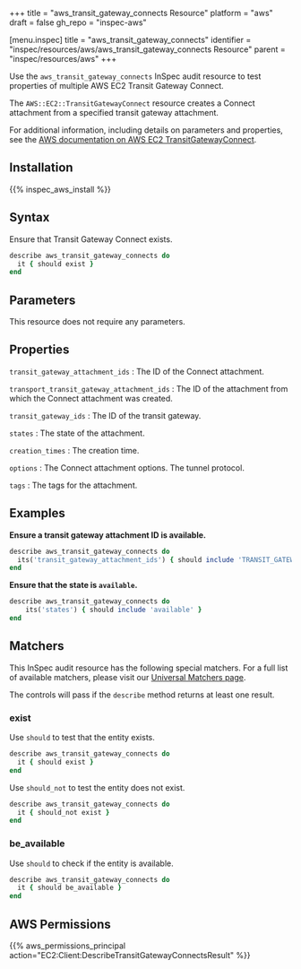 +++
title = "aws_transit_gateway_connects Resource"
platform = "aws"
draft = false
gh_repo = "inspec-aws"

[menu.inspec]
title = "aws_transit_gateway_connects"
identifier = "inspec/resources/aws/aws_transit_gateway_connects Resource"
parent = "inspec/resources/aws"
+++

Use the `aws_transit_gateway_connects` InSpec audit resource to test properties of multiple AWS EC2 Transit Gateway Connect.

The `AWS::EC2::TransitGatewayConnect` resource creates a Connect attachment from a specified transit gateway attachment.

For additional information, including details on parameters and properties, see the [AWS documentation on AWS EC2 TransitGatewayConnect](https://docs.aws.amazon.com/AWSCloudFormation/latest/UserGuide/aws-resource-ec2-transitgatewayconnect.html).

## Installation

{{% inspec_aws_install %}}

## Syntax

Ensure that Transit Gateway Connect exists.

```ruby
describe aws_transit_gateway_connects do
  it { should exist }
end
```

## Parameters

This resource does not require any parameters.

## Properties

`transit_gateway_attachment_ids`
: The ID of the Connect attachment.

`transport_transit_gateway_attachment_ids`
: The ID of the attachment from which the Connect attachment was created.

`transit_gateway_ids`
: The ID of the transit gateway.

`states`
: The state of the attachment.

`creation_times`
: The creation time.

`options`
: The Connect attachment options. The tunnel protocol.

`tags`
: The tags for the attachment.

## Examples

**Ensure a transit gateway attachment ID is available.**

```ruby
describe aws_transit_gateway_connects do
  its('transit_gateway_attachment_ids') { should include 'TRANSIT_GATEWAY_ATTACHMENT_ID' }
end
```

**Ensure that the state is `available`.**

```ruby
describe aws_transit_gateway_connects do
    its('states') { should include 'available' }
end
```

## Matchers

This InSpec audit resource has the following special matchers. For a full list of available matchers, please visit our [Universal Matchers page](https://www.inspec.io/docs/reference/matchers/).

The controls will pass if the `describe` method returns at least one result.

### exist

Use `should` to test that the entity exists.

```ruby
describe aws_transit_gateway_connects do
  it { should exist }
end
```

Use `should_not` to test the entity does not exist.

```ruby
describe aws_transit_gateway_connects do
  it { should_not exist }
end
```

### be_available

Use `should` to check if the entity is available.

```ruby
describe aws_transit_gateway_connects do
  it { should be_available }
end
```

## AWS Permissions

{{% aws_permissions_principal action="EC2:Client:DescribeTransitGatewayConnectsResult" %}}
